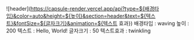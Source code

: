 ![header](https://capsule-render.vercel.app/api?type=${배경타입}&color=auto&height=${높이}&section=header&text=${텍스트}&fontSize=${글자크기}&animation=${텍스트 효과})
배경타입 : waving
높이 : 200
텍스트 : Hello, World!
글자크기 : 50
텍스트효과 : twinkling

